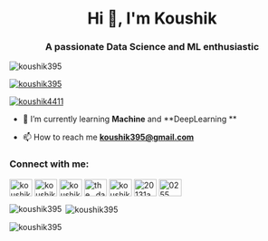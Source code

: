 <h1 align="center">Hi 👋, I'm Koushik</h1>
<h3 align="center">A passionate Data Science and ML enthusiastic</h3>

<p align="left"> <img src="https://komarev.com/ghpvc/?username=koushik395&label=Profile%20views&color=0e75b6&style=flat" alt="koushik395" /> </p>

<p align="left"> <a href="https://github.com/ryo-ma/github-profile-trophy"><img src="https://github-profile-trophy.vercel.app/?username=koushik395" alt="koushik395" /></a> </p>

<p align="left"> <a href="https://twitter.com/koushik4411" target="blank"><img src="https://img.shields.io/twitter/follow/koushik4411?logo=twitter&style=for-the-badge" alt="koushik4411" /></a> </p>

- 🌱 I’m currently learning **Machine** and **DeepLearning **

- 📫 How to reach me **koushik395@gmail.com**

<h3 align="left">Connect with me:</h3>
<p align="left">
<a href="https://codepen.io/koushik395" target="blank"><img align="center" src="https://raw.githubusercontent.com/rahuldkjain/github-profile-readme-generator/master/src/images/icons/Social/codepen.svg" alt="koushik395" height="30" width="40" /></a>
<a href="https://twitter.com/koushik4411" target="blank"><img align="center" src="https://raw.githubusercontent.com/rahuldkjain/github-profile-readme-generator/master/src/images/icons/Social/twitter.svg" alt="koushik4411" height="30" width="40" /></a>
<a href="https://linkedin.com/in/koushik-boddapalli-16b7b5209" target="blank"><img align="center" src="https://raw.githubusercontent.com/rahuldkjain/github-profile-readme-generator/master/src/images/icons/Social/linked-in-alt.svg" alt="koushik boddapalli" height="30" width="40" /></a>
<a href="https://instagram.com/the._dark_knight" target="blank"><img align="center" src="https://raw.githubusercontent.com/rahuldkjain/github-profile-readme-generator/master/src/images/icons/Social/instagram.svg" alt="the._dark_knight" height="30" width="40" /></a>
<a href="https://www.codechef.com/users/koushik_395" target="blank"><img align="center" src="https://cdn.jsdelivr.net/npm/simple-icons@3.1.0/icons/codechef.svg" alt="koushik_395" height="30" width="40" /></a>
<a href="https://www.hackerrank.com/20131a4411" target="blank"><img align="center" src="https://raw.githubusercontent.com/rahuldkjain/github-profile-readme-generator/master/src/images/icons/Social/hackerrank.svg" alt="20131a4411" height="30" width="40" /></a>
<a href="https://discord.gg/0255" target="blank"><img align="center" src="https://raw.githubusercontent.com/rahuldkjain/github-profile-readme-generator/master/src/images/icons/Social/discord.svg" alt="0255" height="30" width="40" /></a>
</p>

<p><img align="left" src="https://github-readme-stats.vercel.app/api/top-langs?username=koushik395&show_icons=true&locale=en&layout=compact" alt="koushik395" /></p>

<p>&nbsp;<img align="center" src="https://github-readme-stats.vercel.app/api?username=koushik395&show_icons=true&locale=en" alt="koushik395" /></p>

<p><img align="center" src="https://github-readme-streak-stats.herokuapp.com/?user=koushik395&" alt="koushik395" /></p>

